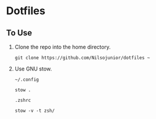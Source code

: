 # Dotfiles

## To Use

1. Clone the repo into the home directory.

   ```console
   git clone https://github.com/Nilsojunior/dotfiles ~
   ```

2. Use GNU stow.

   `~/.config`

   ```console
   stow .
   ```

   `.zshrc`

   ```console
   stow -v -t zsh/
   ```
